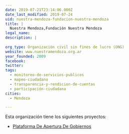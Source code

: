 ```yaml
---
date: 2019-07-21T23:14:06.000Z
date_last_modified: 2019-07-24
uid: nuestra-mendoza-fundacion-nuestra-mendoza
title: |
  Nuestra Mendoza,Fundación Nuestra Mendoza
legal_name: 
description: |
  
org_type: Organización civil sin fines de lucro (ONG)
website: www.nuestramendoza.org.ar
year_founded: 2009
facebook: 
twitter: 
tags:
  - monitoreo-de-servicios-publicos
  - mapeo-ciudadano
  - transparencia-y-rendicion-de-cuentas
  - participación-ciudadana
cities: 
  - Mendoza

---
```


Esta organización tiene los siguientes proyectos:

- [Plataforma De Apertura De Gobiernos](/proyectos/plataforma-de-apertura-de-gobiernos)
